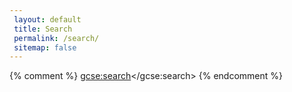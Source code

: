 ```yaml
---
 layout: default
 title: Search
 permalink: /search/
 sitemap: false
---
```

 
{% comment %}
    <script>
        (function() {
            var cx = '009678124006945617279:0sqfzi28scm';
            var gcse = document.createElement('script');
            gcse.type = 'text/javascript';
            gcse.async = true;
            gcse.src = 'https://cse.google.com/cse.js?cx=' + cx;
            var s = document.getElementsByTagName('script')[0];
            s.parentNode.insertBefore(gcse, s);
        })();
    </script>
    <gcse:search></gcse:search>
{% endcomment %}

 <div id="home-search" class="home">
     <script>
         (function() {
             var cx = '009678124006945617279:0sqfzi28scm';
             var gcse = document.createElement('script');
             gcse.type = 'text/javascript';
             gcse.async = true;
             gcse.src = (document.location.protocol == 'https:' ? 'https:' : 'http:') +
             '//www.google.com/cse/cse.js?cx=' + cx;
             var s = document.getElementsByTagName('script')[0];
             s.parentNode.insertBefore(gcse, s);
         })();
     </script>
     <gcse:search queryParameterName="search_string"></gcse:search>
 </div>
 